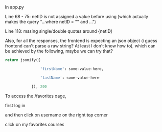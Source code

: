 In app.py

Line 68 - 75: netID is not assigned a value before using (which actually makes the query "...where netID = "" and ...")

Line 118: mssing single/double quotes around {netID}

Also, for all the responses, the frontend is expecting an json object (i guess frontend can't parse a raw string? At least I don't know how to), which can be achieved by the following, maybe we can try that?

```python 
return jsonify({

                'firstName': some-value-here,

                'lastName': some-value-here

            }), 200
```

To access the /favorites oage,

first log in

and then click on username on the right top corner

click on my favorites courses